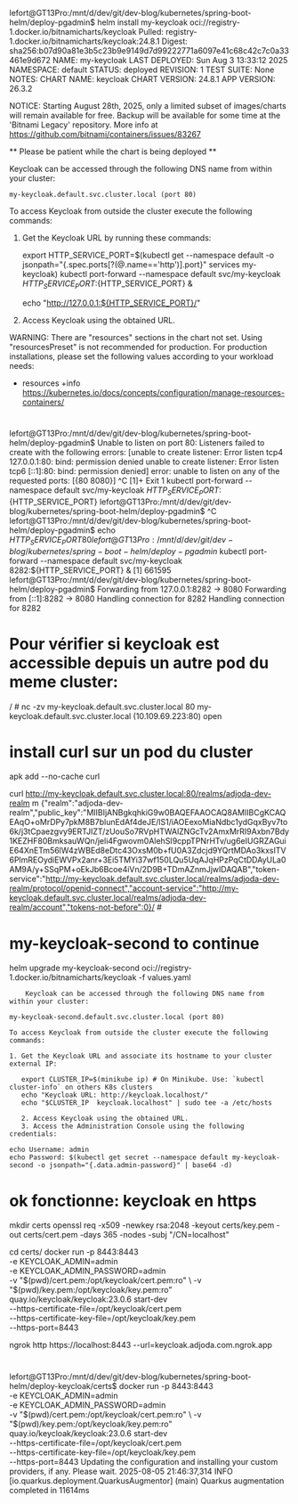 
lefort@GT13Pro:/mnt/d/dev/git/dev-blog/kubernetes/spring-boot-helm/deploy-pgadmin$ helm install my-keycloak oci://registry-1.docker.io/bitnamicharts/keycloak
Pulled: registry-1.docker.io/bitnamicharts/keycloak:24.8.1
Digest: sha256:b07d90a81e3b5c23b9e9149d7d99222771a6097e41c68c42c7c0a33461e9d672
NAME: my-keycloak
LAST DEPLOYED: Sun Aug  3 13:33:12 2025
NAMESPACE: default
STATUS: deployed
REVISION: 1
TEST SUITE: None
NOTES:
CHART NAME: keycloak
CHART VERSION: 24.8.1
APP VERSION: 26.3.2

NOTICE: Starting August 28th, 2025, only a limited subset of images/charts will remain available for free. Backup will be available for some time at the 'Bitnami Legacy' repository. More info at https://github.com/bitnami/containers/issues/83267

** Please be patient while the chart is being deployed **

Keycloak can be accessed through the following DNS name from within your cluster:

    my-keycloak.default.svc.cluster.local (port 80)

To access Keycloak from outside the cluster execute the following commands:

1. Get the Keycloak URL by running these commands:

   export HTTP_SERVICE_PORT=$(kubectl get --namespace default -o jsonpath="{.spec.ports[?(@.name=='http')].port}" services my-keycloak)
   kubectl port-forward --namespace default svc/my-keycloak ${HTTP_SERVICE_PORT}:${HTTP_SERVICE_PORT} &

   echo "http://127.0.0.1:${HTTP_SERVICE_PORT}/"

2. Access Keycloak using the obtained URL.

WARNING: There are "resources" sections in the chart not set. Using "resourcesPreset" is not recommended for production. For production installations, please set the following values according to your workload needs:
- resources
  +info https://kubernetes.io/docs/concepts/configuration/manage-resources-containers/



# 

lefort@GT13Pro:/mnt/d/dev/git/dev-blog/kubernetes/spring-boot-helm/deploy-pgadmin$ Unable to listen on port 80: Listeners failed to create with the following errors: [unable to create listener: Error listen tcp4 127.0.0.1:80: bind: permission denied unable to create listener: Error listen tcp6 [::1]:80: bind: permission denied]
error: unable to listen on any of the requested ports: [{80 8080}]
^C
[1]+  Exit 1                  kubectl port-forward --namespace default svc/my-keycloak ${HTTP_SERVICE_PORT}:${HTTP_SERVICE_PORT}
lefort@GT13Pro:/mnt/d/dev/git/dev-blog/kubernetes/spring-boot-helm/deploy-pgadmin$ ^C
lefort@GT13Pro:/mnt/d/dev/git/dev-blog/kubernetes/spring-boot-helm/deploy-pgadmin$ echo ${HTTP_SERVICE_PORT}
80
lefort@GT13Pro:/mnt/d/dev/git/dev-blog/kubernetes/spring-boot-helm/deploy-pgadmin$ kubectl port-forward --namespace default svc/my-keycloak 8282:${HTTP_SERVICE_PORT} &
[1] 661595
lefort@GT13Pro:/mnt/d/dev/git/dev-blog/kubernetes/spring-boot-helm/deploy-pgadmin$ Forwarding from 127.0.0.1:8282 -> 8080
Forwarding from [::1]:8282 -> 8080
Handling connection for 8282
Handling connection for 8282


# Pour vérifier si keycloak est accessible depuis un autre pod du meme cluster: 
/ # nc -zv my-keycloak.default.svc.cluster.local 80
my-keycloak.default.svc.cluster.local (10.109.69.223:80) open


# install curl sur un pod du cluster 
apk add --no-cache curl

curl  http://my-keycloak.default.svc.cluster.local:80/realms/adjoda-dev-realm
m
{"realm":"adjoda-dev-realm","public_key":"MIIBIjANBgkqhkiG9w0BAQEFAAOCAQ8AMIIBCgKCAQEAqO+oMrDPy7pkM8B7blunEdAf4deJE/lS1/iAOEexoMiaNdbc1ydGqxByv7to6k/j3tCpaezgvy9ERTJIZT/zUouSo7RVpHTWAlZNGcTv2AmxMrRI9Axbn7Bdy1KEZHF80BmksauWQn/jeli4Fgwovm0AlehSI9cppTPNrHTv/ug6eIUGRZAGuiE64XnETm56lW4zWBEd8eDtc43OxsM0b+fU0A3Zdcjd9YQrtMDAo3kxsITV6PlmREOydiEWVPx2anr+3Ei5TMYi37wf150LQu5UqAJqHPzPqCtDDAyULa0AM9A/y+SSqPM+oEkJb6Bcoe4iVn/2D9B+TDmAZnmJjwIDAQAB","token-service":"http://my-keycloak.default.svc.cluster.local/realms/adjoda-dev-realm/protocol/openid-connect","account-service":"http://my-keycloak.default.svc.cluster.local/realms/adjoda-dev-realm/account","tokens-not-before":0}/ #



# my-keycloak-second to continue
helm upgrade my-keycloak-second oci://registry-1.docker.io/bitnamicharts/keycloak -f values.yaml

        Keycloak can be accessed through the following DNS name from within your cluster:

    my-keycloak-second.default.svc.cluster.local (port 80)

    To access Keycloak from outside the cluster execute the following commands:
    
    1. Get the Keycloak URL and associate its hostname to your cluster external IP:
    
       export CLUSTER_IP=$(minikube ip) # On Minikube. Use: `kubectl cluster-info` on others K8s clusters
       echo "Keycloak URL: http://keycloak.localhost/"
       echo "$CLUSTER_IP  keycloak.localhost" | sudo tee -a /etc/hosts
    
       2. Access Keycloak using the obtained URL.
       3. Access the Administration Console using the following credentials:
    
    echo Username: admin
    echo Password: $(kubectl get secret --namespace default my-keycloak-second -o jsonpath="{.data.admin-password}" | base64 -d)



# ok fonctionne: keycloak en https
mkdir certs
openssl req -x509 -newkey rsa:2048 -keyout certs/key.pem -out certs/cert.pem -days 365 -nodes -subj "/CN=localhost"

cd certs/
docker run -p 8443:8443 \
-e KEYCLOAK_ADMIN=admin \
-e KEYCLOAK_ADMIN_PASSWORD=admin \
-v "$(pwd)/cert.pem:/opt/keycloak/cert.pem:ro" \
-v "$(pwd)/key.pem:/opt/keycloak/key.pem:ro" \
quay.io/keycloak/keycloak:23.0.6 start-dev \
--https-certificate-file=/opt/keycloak/cert.pem \
--https-certificate-key-file=/opt/keycloak/key.pem \
--https-port=8443


ngrok http https://localhost:8443 --url=keycloak.adjoda.com.ngrok.app




# 
lefort@GT13Pro:/mnt/d/dev/git/dev-blog/kubernetes/spring-boot-helm/deploy-keycloak/certs$ docker run -p 8443:8443 \
-e KEYCLOAK_ADMIN=admin \
-e KEYCLOAK_ADMIN_PASSWORD=admin \
-v "$(pwd)/cert.pem:/opt/keycloak/cert.pem:ro" \
-v "$(pwd)/key.pem:/opt/keycloak/key.pem:ro" \
quay.io/keycloak/keycloak:23.0.6 start-dev \
--https-certificate-file=/opt/keycloak/cert.pem \
--https-certificate-key-file=/opt/keycloak/key.pem \
--https-port=8443
Updating the configuration and installing your custom providers, if any. Please wait.
2025-08-05 21:46:37,314 INFO  [io.quarkus.deployment.QuarkusAugmentor] (main) Quarkus augmentation completed in 11614ms